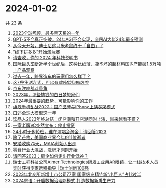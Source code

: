 # 2024-01-02

共 23 条

<!-- BEGIN 36KR -->
<!-- 最后更新时间 2024-01-02 07:04:34 +0800 -->
1. [2023全球回顾，最多黑天鹅的一年](https://36kr.com/p/2584697416181127)
1. [GPT-5不会真正突破，24年AGI不会实现，全网AI大佬24年最全预测](https://36kr.com/p/2585693745784200)
1. [从今天开始，迪士尼这只米老鼠终于「自由」了](https://36kr.com/p/2585561606219401)
1. [“线下拼多多”开始淘汰赛](https://36kr.com/p/2576996415348866)
1. [请查收，你的 2024 年科技说明书](https://36kr.com/p/2585329608729990)
1. [国际巨头垄断近半个世纪后，这种比纸薄、撕不坏的超材料国内产能破1.5万吨 ｜产品观察](https://36kr.com/p/2584834238146181)
1. [过去一年，跨界造车的玩家们怎么样了？](https://36kr.com/p/2584708227030918)
1. [这7种生活方式，可以有效降低抑郁风险](https://36kr.com/p/2534987758183943)
1. [京东吹响战斗号角](https://36kr.com/p/2581988704265607)
1. [2023年，那些搞钱的白日梦想家们](https://36kr.com/p/2582545201505664)
1. [2024年最重要的趋势，可能影响你的工作](https://36kr.com/p/2585382868362629)
1. [旗舰手机乱战2023：国产品牌与iPhone上演群架模式](https://36kr.com/p/2585481789316999)
1. [口述全球大模型这一年](https://36kr.com/p/2584625392657795)
1. [饮品人2023年终总结：闭店潮和开店潮同时上演，越来越看不懂？](https://36kr.com/p/2583989360748164)
1. [一家老牌VC突然宣布：停止投资](https://36kr.com/p/2584075494696577)
1. [24小时无休轮班，谁在演唱会淘金｜请回答2023](https://36kr.com/p/2583906793678212)
1. [除了芒格，美国商业界今年的11位逝者](https://36kr.com/p/2582730134070660)
1. [安踏收购74天，MAIA创始人出走](https://36kr.com/p/2582709750490505)
1. [零食行业大混战，洗牌才刚刚开始](https://36kr.com/p/2583258163390080)
1. [请回答2023：房企如何走出行业低谷？](https://36kr.com/p/2584795608082049)
1. [瑞士工程科技公司Almer Technologies研发工业用AR眼镜，让一线技术人员实时获得专家远程指导 | 瑞士创新100强](https://36kr.com/p/2584838598664073)
1. [2023年北交所新增上市公司77家 国家级专精特新“小巨人”占比过半](https://36kr.com/p/2585823212889731)
1. [2024寄语：开启数据治理新模式 打造数据新质生产力](https://36kr.com/p/2585343868953988)
<!-- END 36KR -->
